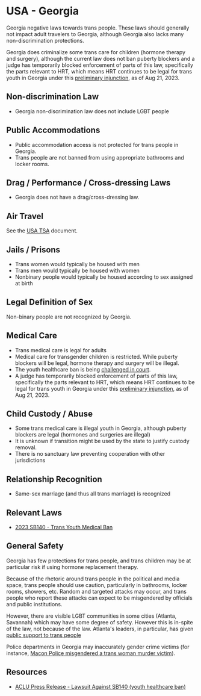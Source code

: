 # USA - Georgia

Georgia negative laws towards trans people. These laws should generally
not impact adult travelers to Georgia, although Georgia also lacks many
non-discrimination protections.

Georgia does criminalize some trans care for children (hormone therapy
and surgery), although the current law does not ban puberty blockers and
a judge has temporarily blocked enforcement of parts of this law,
specifically the parts relevant to HRT, which means HRT continues to be
legal for trans youth in Georgia under this [preliminary
injunction](https://www.atlantanewsfirst.com/2023/08/21/georgias-transgender-treatment-law-blocked-by-federal-judge/),
as of Aug 21, 2023.

## Non-discrimination Law

 * Georgia non-discrimination law does not include LGBT people

## Public Accommodations

 * Public accommodation access is not protected for trans people in Georgia.
 * Trans people are not banned from using appropriate bathrooms and locker
   rooms.

## Drag / Performance / Cross-dressing Laws

 * Georgia does not have a drag/cross-dressing law.

## Air Travel

See the [USA TSA](../notes/tsa.md) document.

## Jails / Prisons

 * Trans women would typically be housed with men
 * Trans men would typically be housed with women
 * Nonbinary people would typically be housed according to sex
   assigned at birth

## Legal Definition of Sex

Non-binary people are not recognized by Georgia.

## Medical Care

 * Trans medical care is legal for adults
 * Medical care for transgender children is restricted. While puberty
   blockers will be legal, hormone therapy and surgery will be illegal.
 * The youth healthcare ban is being [challenged in
   court](https://www.acluga.org/en/press-releases/press-release-georgia-parents-seek-emergency-court-order-blocking-anti-transgender).
 * A judge has temporarily blocked enforcement of parts of this law,
   specifically the parts relevant to HRT, which means HRT continues to be
   legal for trans youth in Georgia under this [preliminary
   injunction](https://www.atlantanewsfirst.com/2023/08/21/georgias-transgender-treatment-law-blocked-by-federal-judge/),
   as of Aug 21, 2023.

## Child Custody / Abuse

 * Some trans medical care is illegal youth in Georgia, although puberty
   blockers are legal (hormones and surgeries are illegal)
 * It is unknown if transition might be used by the state to justify
   custody removal.
 * There is no sanctuary law preventing cooperation with other
   jurisdictions
 
## Relationship Recognition

 * Same-sex marriage (and thus all trans marriage) is recognized

## Relevant Laws

 * [2023 SB140 - Trans Youth Medical Ban](https://legiscan.com/GA/text/SB140/id/2754936)

## General Safety

Georgia has few protections for trans people, and trans children may be
at particular risk if using hormone replacement therapy.

Because of the rhetoric around trans people in the political and media
space, trans people should use caution, particularly in bathrooms,
locker rooms, showers, etc.  Random and targeted attacks may occur, and
trans people who report these attacks can expect to be misgendered by
officials and public institutions.

However, there are visible LGBT communities in some cities (Atlanta,
Savannah) which may have some degree of safety.  However this is
in-spite of the law, not because of the law. Atlanta's leaders, in particular,
has given [public support to trans
people](https://www.fox5atlanta.com/news/atlanta-mayor-dickens-transgender-community-funding)

Police departments in Georgia may inaccurately gender crime victims (for
instance, [Macon Police misgendered a trans woman murder
victim](https://www.wsbtv.com/news/local/deputies-identify-23-year-old-found-shot-death-empty-parking-lot/BXOK2FMBQZHIXDLGGGWLAPKYTA/)).

## Resources

 * [ACLU Press Release - Lawsuit Against SB140 (youth healthcare ban)](https://www.acluga.org/en/press-releases/press-release-georgia-parents-seek-emergency-court-order-blocking-anti-transgender)

